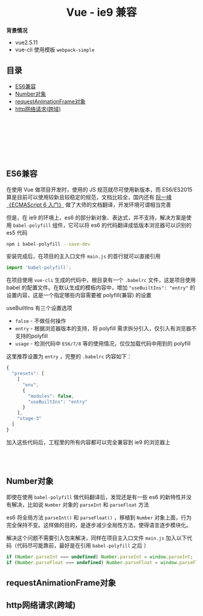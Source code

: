 # <div align="center">Vue - ie9 兼容</div>

**背景情况**
- vue2.5.11
- vue-cli 使用模板 `webpack-simple`

## 目录

- [ES6兼容](#es6兼容)
- [Number对象](#number对象)
- [requestAnimationFrame对象](#requestanimationframe对象)
- [http网络请求(跨域)](#http网络请求跨域)

<br><br><br><br><br><br>

## ES6兼容

在使用 Vue 做项目开发时，使用的 JS 规范就尽可使用新版本，而 ES6/ES2015 算是目前可以使用较新且较稳定的规范，文档比较全，国内还有 [阮一峰 《ECMAScript 6 入门》](http://es6.ruanyifeng.com/) 做了大师的文档翻译，开发环境可谓相当完善

但是，在 ie9 的环境上，es6 的部分新对象、表达式，并不支持，解决方案是使用 `babel-polyfill` 组件，它可以将 es6 的代码翻译成低版本浏览器可以识别的 es5 代码

```bash
npm i babel-polyfill --save-dev
```

安装完成后，在项目的主入口文件 `main.js` 的首行就可以直接引用

```js
import 'babel-polyfill';
```

在项目使用 `vue-cli` 生成的代码中，根目录有一个 `.babelrc` 文件，这是项目使用 babel 的配置文件。在默认生成的模板内容中，增加 `"useBuiltIns": "entry"` 的设置内容，这是一个指定哪些内容需要被 polyfill(兼容) 的设置

useBuiltIns 有三个设置选项

- `false` - 不做任何操作
- `entry` - 根据浏览器版本的支持，将 polyfill 需求拆分引入，仅引入有浏览器不支持的polyfill
- `usage` - 检测代码中 `ES6/7/8` 等的使用情况，仅仅加载代码中用到的 polyfill

这里推荐设置为 `entry` ，完整的 `.babelrc` 内容如下：
```js
{
  "presets": [
    [
      "env",
      {
        "modules": false,
        "useBuiltIns": "entry"
      }
    ],
    "stage-3"
  ]
}

```

加入这些代码后，工程里的所有内容都可以完全兼容到 ie9 的浏览器上



<br><br>

## Number对象

即使在使用 `babel-polyfill` 做代码翻译后，发现还是有一些 es6 的新特性并没有解决，比如说 `Number` 对象的 `parseInt` 和 `parseFloat` 方法

es6 将全局方法 `parseInt()` 和 `parseFloat()` ，移植到 `Number` 对象上面，行为完全保持不变。这样做的目的，是逐步减少全局性方法，使得语言逐步模块化。

解决这个问题不需要引入包来解决，同样在项目主入口文件 `main.js` 加入以下代码（代码尽可能靠前，最好是在引用 `babel-polyfill` 之后 ）

```js
if (Number.parseInt === undefined) Number.parseInt = window.parseInt;
if (Number.parseFloat === undefined) Number.parseFloat = window.parseFloat;
```

## requestAnimationFrame对象

## http网络请求(跨域)

<br><br>
